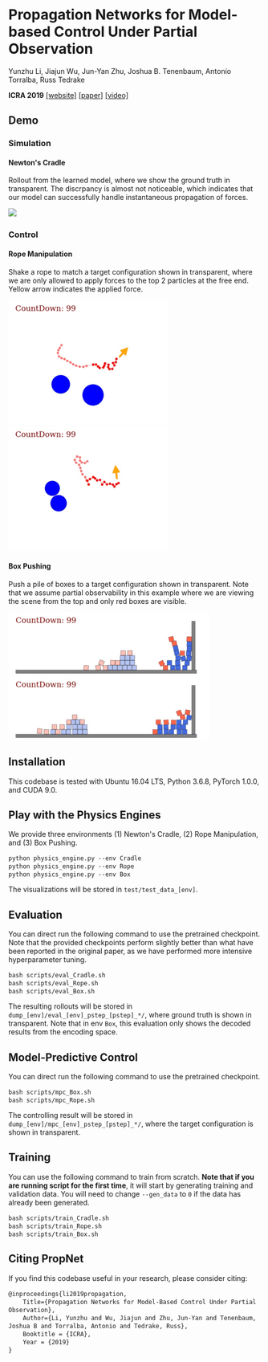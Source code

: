 # Propagation Networks for Model-based Control Under Partial Observation

Yunzhu Li, Jiajun Wu, Jun-Yan Zhu, Joshua B. Tenenbaum, Antonio Torralba, Russ Tedrake

**ICRA 2019**
[[website]](http://propnet.csail.mit.edu/) [[paper]](http://propnet.csail.mit.edu/propnet-paper.pdf) [[video]](https://youtu.be/ZAxHXegkz48)

Demo
----

### Simulation

#### Newton's Cradle

Rollout from the learned model, where we show the ground truth in transparent. The discrpancy is almost not noticeable, which indicates that our model can successfully handle instantaneous propagation of forces.

![](imgs/eval_Cradle_0.gif)

### Control

#### Rope Manipulation
Shake a rope to match a target configuration shown in transparent, where we are only allowed to apply forces to the top 2 particles at the free end. Yellow arrow indicates the applied force.

![](imgs/mpc_Rope_0.gif) ![](imgs/mpc_Rope_1.gif)

#### Box Pushing
Push a pile of boxes to a target configuration shown in transparent. Note that we assume partial observability in this example where we are viewing the scene from the top and only red boxes are visible.

![](imgs/mpc_Box_0.gif) ![](imgs/mpc_Box_1.gif)

Installation
------------

This codebase is tested with Ubuntu 16.04 LTS, Python 3.6.8, PyTorch 1.0.0, and CUDA 9.0.

Play with the Physics Engines
-----------------------------

We provide three environments (1) Newton's Cradle, (2) Rope Manipulation, and (3) Box Pushing.

    python physics_engine.py --env Cradle
    python physics_engine.py --env Rope
    python physics_engine.py --env Box

The visualizations will be stored in `test/test_data_[env]`.

Evaluation
----------

You can direct run the following command to use the pretrained checkpoint. Note that the provided checkpoints perform slightly better than what have been reported in the original paper, as we have performed more intensive hyperparameter tuning.

    bash scripts/eval_Cradle.sh
    bash scripts/eval_Rope.sh
    bash scripts/eval_Box.sh

The resulting rollouts will be stored in `dump_[env]/eval_[env]_pstep_[pstep]_*/`, where ground truth is shown in transparent. Note that in env `Box`, this evaluation only shows the decoded results from the encoding space.

Model-Predictive Control
------------------------

You can direct run the following command to use the pretrained checkpoint.

    bash scripts/mpc_Box.sh
    bash scripts/mpc_Rope.sh

The controlling result will be stored in `dump_[env]/mpc_[env]_pstep_[pstep]_*/`, where the target configuration is shown in transparent. 

Training
--------

You can use the following command to train from scratch. **Note that if you are running script for the first time**, it will start by generating training and validation data. You will need to change `--gen_data` to `0` if the data has already been generated.

    bash scripts/train_Cradle.sh
    bash scripts/train_Rope.sh
    bash scripts/train_Box.sh


Citing PropNet
---------------

If you find this codebase useful in your research, please consider citing:

    @inproceedings{li2019propagation,
        Title={Propagation Networks for Model-Based Control Under Partial Observation},
        Author={Li, Yunzhu and Wu, Jiajun and Zhu, Jun-Yan and Tenenbaum, Joshua B and Torralba, Antonio and Tedrake, Russ},
        Booktitle = {ICRA},
        Year = {2019}
    }

